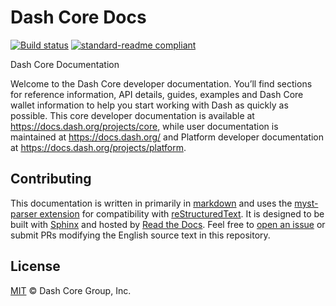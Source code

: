 # Dash Core Docs

[![Build status](https://img.shields.io/readthedocs/dash-docs-core/stable)](https://readthedocs.org/projects/dash-docs-core/builds/)
[![standard-readme compliant](https://img.shields.io/badge/readme%20style-standard-brightgreen)](https://github.com/RichardLitt/standard-readme)

Dash Core Documentation

Welcome to the Dash Core developer documentation. You’ll find sections for
reference information, API details, guides, examples and Dash Core wallet
information to help you start working with Dash as quickly as possible. This
core developer documentation is available at
https://docs.dash.org/projects/core, while user documentation is maintained at
https://docs.dash.org/ and Platform developer documentation at
https://docs.dash.org/projects/platform.

## Contributing

This documentation is written in primarily in
[markdown](https://www.markdownguide.org/) and uses the [myst-parser
extension](https://myst-parser.readthedocs.io/en/latest/index.html) for
compatibility with [reStructuredText](https://docutils.sourceforge.io/rst.html).
It is designed to be built with [Sphinx](https://www.sphinx-doc.org/) and hosted
by [Read the Docs](https://readthedocs.org/). Feel free to [open an
issue](https://github.com/dashpay/docs-core/issues/new/choose) or submit PRs
modifying the English source text in this repository.

## License

[MIT](/LICENSE) © Dash Core Group, Inc.
